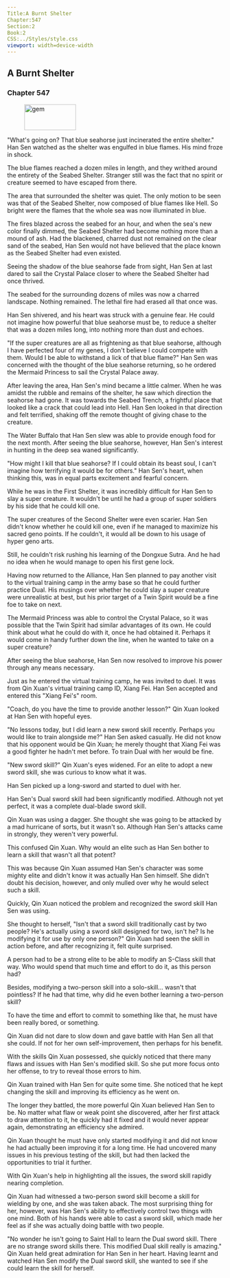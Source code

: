 ```yaml
---
Title:A Burnt Shelter 
Chapter:547 
Section:2 
Book:2 
CSS:../Styles/style.css 
viewport: width=device-width
---
```

  
## A Burnt Shelter
### Chapter 547
  
<figure>
	<img src="../Images/gem.gif" alt="gem" id="gem" width="120" height="60" />
</figure>
  

  
"What's going on? That blue seahorse just incinerated the entire shelter." Han Sen watched as the shelter was engulfed in blue flames. His mind froze in shock.

The blue flames reached a dozen miles in length, and they writhed around the entirety of the Seabed Shelter. Stranger still was the fact that no spirit or creature seemed to have escaped from there.

The area that surrounded the shelter was quiet. The only motion to be seen was that of the Seabed Shelter, now composed of blue flames like Hell. So bright were the flames that the whole sea was now illuminated in blue.

The fires blazed across the seabed for an hour, and when the sea's new color finally dimmed, the Seabed Shelter had become nothing more than a mound of ash. Had the blackened, charred dust not remained on the clear sand of the seabed, Han Sen would not have believed that the place known as the Seabed Shelter had even existed.

Seeing the shadow of the blue seahorse fade from sight, Han Sen at last dared to sail the Crystal Palace closer to where the Seabed Shelter had once thrived.

The seabed for the surrounding dozens of miles was now a charred landscape. Nothing remained. The lethal fire had erased all that once was.

Han Sen shivered, and his heart was struck with a genuine fear. He could not imagine how powerful that blue seahorse must be, to reduce a shelter that was a dozen miles long, into nothing more than dust and echoes.

"If the super creatures are all as frightening as that blue seahorse, although I have perfected four of my genes, I don't believe I could compete with them. Would I be able to withstand a lick of that blue flame?" Han Sen was concerned with the thought of the blue seahorse returning, so he ordered the Mermaid Princess to sail the Crystal Palace away.

After leaving the area, Han Sen's mind became a little calmer. When he was amidst the rubble and remains of the shelter, he saw which direction the seahorse had gone. It was towards the Seabed Trench, a frightful place that looked like a crack that could lead into Hell. Han Sen looked in that direction and felt terrified, shaking off the remote thought of giving chase to the creature.

The Water Buffalo that Han Sen slew was able to provide enough food for the next month. After seeing the blue seahorse, however, Han Sen's interest in hunting in the deep sea waned significantly.

"How might I kill that blue seahorse? If I could obtain its beast soul, I can't imagine how terrifying it would be for others." Han Sen's heart, when thinking this, was in equal parts excitement and fearful concern.

While he was in the First Shelter, it was incredibly difficult for Han Sen to slay a super creature. It wouldn't be until he had a group of super soldiers by his side that he could kill one.

The super creatures of the Second Shelter were even scarier. Han Sen didn't know whether he could kill one, even if he managed to maximize his sacred geno points. If he couldn't, it would all be down to his usage of hyper geno arts.

Still, he couldn't risk rushing his learning of the Dongxue Sutra. And he had no idea when he would manage to open his first gene lock.

Having now returned to the Alliance, Han Sen planned to pay another visit to the virtual training camp in the army base so that he could further practice Dual. His musings over whether he could slay a super creature were unrealistic at best, but his prior target of a Twin Spirit would be a fine foe to take on next.

The Mermaid Princess was able to control the Crystal Palace, so it was possible that the Twin Spirit had similar advantages of its own. He could think about what he could do with it, once he had obtained it. Perhaps it would come in handy further down the line, when he wanted to take on a super creature?

After seeing the blue seahorse, Han Sen now resolved to improve his power through any means necessary.

Just as he entered the virtual training camp, he was invited to duel. It was from Qin Xuan's virtual training camp ID, Xiang Fei. Han Sen accepted and entered this "Xiang Fei's" room.

"Coach, do you have the time to provide another lesson?" Qin Xuan looked at Han Sen with hopeful eyes.

"No lessons today, but I did learn a new sword skill recently. Perhaps you would like to train alongside me?" Han Sen asked casually. He did not know that his opponent would be Qin Xuan; he merely thought that Xiang Fei was a good fighter he hadn't met before. To train Dual with her would be fine.

"New sword skill?" Qin Xuan's eyes widened. For an elite to adopt a new sword skill, she was curious to know what it was.

Han Sen picked up a long-sword and started to duel with her.

Han Sen's Dual sword skill had been significantly modified. Although not yet perfect, it was a complete dual-blade sword skill.

Qin Xuan was using a dagger. She thought she was going to be attacked by a mad hurricane of sorts, but it wasn't so. Although Han Sen's attacks came in strongly, they weren't very powerful.

This confused Qin Xuan. Why would an elite such as Han Sen bother to learn a skill that wasn't all that potent?

This was because Qin Xuan assumed Han Sen's character was some mighty elite and didn't know it was actually Han Sen himself. She didn't doubt his decision, however, and only mulled over why he would select such a skill.

Quickly, Qin Xuan noticed the problem and recognized the sword skill Han Sen was using.

She thought to herself, "Isn't that a sword skill traditionally cast by two people? He's actually using a sword skill designed for two, isn't he? Is he modifying it for use by only one person?" Qin Xuan had seen the skill in action before, and after recognizing it, felt quite surprised.

A person had to be a strong elite to be able to modify an S-Class skill that way. Who would spend that much time and effort to do it, as this person had?

Besides, modifying a two-person skill into a solo-skill... wasn't that pointless? If he had that time, why did he even bother learning a two-person skill?

To have the time and effort to commit to something like that, he must have been really bored, or something.

Qin Xuan did not dare to slow down and gave battle with Han Sen all that she could. If not for her own self-improvement, then perhaps for his benefit.

With the skills Qin Xuan possessed, she quickly noticed that there many flaws and issues with Han Sen's modified skill. So she put more focus onto her offense, to try to reveal those errors to him.

Qin Xuan trained with Han Sen for quite some time. She noticed that he kept changing the skill and improving its efficiency as he went on.

The longer they battled, the more powerful Qin Xuan believed Han Sen to be. No matter what flaw or weak point she discovered, after her first attack to draw attention to it, he quickly had it fixed and it would never appear again, demonstrating an efficiency she admired.

Qin Xuan thought he must have only started modifying it and did not know he had actually been improving it for a long time. He had uncovered many issues in his previous testing of the skill, but had then lacked the opportunities to trial it further.

With Qin Xuan's help in highlighting all the issues, the sword skill rapidly nearing completion.

Qin Xuan had witnessed a two-person sword skill become a skill for wielding by one, and she was taken aback. The most surprising thing for her, however, was Han Sen's ability to effectively control two things with one mind. Both of his hands were able to cast a sword skill, which made her feel as if she was actually doing battle with two people.

"No wonder he isn't going to Saint Hall to learn the Dual sword skill. There are no strange sword skills there. This modified Dual skill really is amazing." Qin Xuan held great admiration for Han Sen in her heart. Having learnt and watched Han Sen modify the Dual sword skill, she wanted to see if she could learn the skill for herself.
